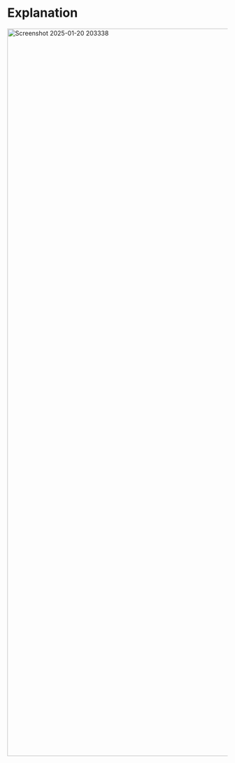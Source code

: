 # Explanation

<img width="1663" alt="Screenshot 2025-01-20 203338" src="https://github.com/user-attachments/assets/c7f0c627-e2b7-406e-81d2-a6b28d255a9f" />
